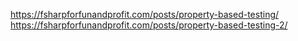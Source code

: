 https://fsharpforfunandprofit.com/posts/property-based-testing/
https://fsharpforfunandprofit.com/posts/property-based-testing-2/